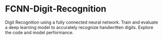 # FCNN-Digit-Recognition
Digit Recognition using a fully connected neural network. Train and evaluate a deep learning model to accurately recognize handwritten digits. Explore the code and model performance.
